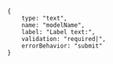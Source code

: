     {
        type: "text",
        name: "modelName",
        label: "Label text:",
        validation: "required|",
        errorBehavior: "submit"
    }
